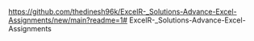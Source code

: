 https://github.com/thedinesh96k/ExcelR-_Solutions-Advance-Excel-Assignments/new/main?readme=1# ExcelR-_Solutions-Advance-Excel-Assignments
